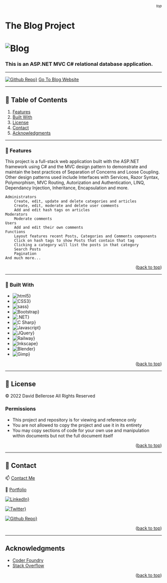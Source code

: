 ###### <p align="right"><sub>top</sub></p>


# The Blog Project

![Blog](wwwroot/assets/images/blog03.png)
============

### This is an ASP.NET MVC C# relational database application.

---


[![Github Repo}](https://img.shields.io/badge/github_repo-3884FF?style=for-the-badge&logo=github)](https://github.com/daveyedgar/DevBlog5)
[Go To Blog Website](https://david-bellerose-blog.up.railway.app/)

---
<!-- TABLE OF CONTENTS -->

##  🚩 Table of Contents
1. [Features](#features)
2. [Built With](#built-with)
3. [License](#license)
4. [Contact](#contact)
4. [Acknowledgments](#acknowledgments)


---
### 🎨 Features
This project is a full-stack web application built with the ASP.NET framework using C# and the MVC design pattern to demonstrate and maintain the best practices of Separation of Concerns and Loose Coupling. Other design patterns used include Interfaces with Services, Razor Syntax, Polymorphism, MVC Routing, Autorization and Authentication, LINQ, Dependancy Injection, Inheritance, Encapsulation and more.

    Administrators
        Create, edit, update and delete categories and articles
        Create, edit, moderate and delete user comments
        Add and edit hash tags on articles
    Moderators
        Moderate comments
    Users
        Add and edit their own comments
    Functions
        Layout features recent Posts, Categories and Comments components
        Click on hash tags to show Posts that contain that tag
        Clicking a category will list the posts in that category
        Search Posts
        Pagination
    And much more...

<p align="right">(<a href="#top">back to top</a>)</p>

---
### 🔨 Built With


* ![html5}](https://img.shields.io/badge/html5-E34F26?style=for-the-badge&logo=html5)
* ![CSS3}](https://img.shields.io/badge/css3-1572B6?style=for-the-badge&logo=css3)
* ![sass}](https://img.shields.io/badge/sass-CC6699?style=for-the-badge&logo=sass)
* ![Bootstrap}](https://img.shields.io/badge/bootstrap-7952B3?style=for-the-badge&logo=bootstrap)
* ![.NET}](https://img.shields.io/badge/.NET-512BD4?style=for-the-badge)
* ![C Sharp}](https://img.shields.io/badge/c_sharp-239120?style=for-the-badge&logo=csharp)
* ![Javascript}](https://img.shields.io/badge/javascript-000000?style=for-the-badge&logo=javascript)
* ![JQuery}](https://img.shields.io/badge/jquery-0769AD?style=for-the-badge&logo=jquery)
* ![Railway}](https://img.shields.io/badge/railway-0B0D0E?style=for-the-badge&logo=railway)
* ![Inkscape}](https://img.shields.io/badge/inkscape-000000?style=for-the-badge&logo=inkscape)
* ![Blender}](https://img.shields.io/badge/blender-5c5543?style=for-the-badge&logo=blender)
* ![Gimp}](https://img.shields.io/badge/GIMP-5c5543?style=for-the-badge&logo=GIMP)

<p align="right">(<a href="#top">back to top</a>)</p>

---


<!-- LICENSE -->
## 📜 License

&copy; 2022 David Bellerose All Rights Reserved

### Permissions

 - This project and repository is for viewing and reference only
 - You are not allowed to copy the project and use it in its entirety
 - You may copy sections of code for your own use and manipulation within documents but not the full document itself

<p align="right">(<a href="#top">back to top</a>)</p>

---

<!-- CONTACT -->
## 🔗 Contact

 📫 [Contact Me](https://external.ink?to=https://www.davidbellerose.com/)

 💼 [Portfolio](https://external.ink?to=https://www.davidbellerose.com)
 
[![LinkedIn}](https://img.shields.io/badge/linkedin-0A66C2?style=for-the-badge&logo=linkedin)](https://external.ink?to=https://www.linkedin.com/in/david-bellerose)

[![Twitter}](https://img.shields.io/badge/twitter-000000?style=for-the-badge&logo=twitter)](https://external.ink?to=https://twitter.com/DavidEBellerose)

[![Github Repo}](https://img.shields.io/badge/github-3884FF?style=for-the-badge&logo=github)](https://external.ink?to=https://github.com/daveyedgar)



<p align="right">(<a href="#top">back to top</a>)</p>

---

<!-- ACKNOWLEDGMENTS -->
## Acknowledgments


* [Coder Foundry](https://external.ink?to=https://www.coderfoundry.com/)
* [Stack Overflow](https://external.ink?to=https://www.stackoverflow.com/)


<p align="right">(<a href="#top">back to top</a>)</p>


